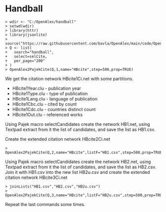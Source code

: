 # Handball

```
> wdir <- "C:/OpenAlex/handball"
> setwd(wdir)
> library(httr)
> library(jsonlite)
> source("https://raw.githubusercontent.com/bavla/OpenAlex/main/code/OpenAlex4.R")
> Q <- list(
+   search="handball",
+   select=selCite,
+   per_page="200"
+ )
> OpenAlex2PajekCite(Q,1,name="HBcite",step=500,prop=TRUE)
```
We get the citation network HBcite1Ci.net with some partitions.

  * HBcite1Year.clu - publication year
  * HBcite1Type.clu - type of publication
  * HBcite1Lang.clu - language of publication
  * HBcite1Cbc.clu - cited by count
  * HBcite1Cdc.clu - countries distinct count
  * HBcite1Out.clu - referenced works

Using Pajek macro selectCandidates create the network HB1.net, using Textpad extract from it the list of candidates, and save the list as HB1.csv.

Create the extended citation network HBcite2Ci.net
```
> OpenAlex2PajekCite(Q,2,name="HBcite",listF="HB1.csv",step=500,prop=TRUE)
```
Using Pajek macro selectCandidates create the network HB2.net, using Textpad extract from it the list of candidates, and save the list as HB2.csv.
Join it with HB1.csv into the new list HB2u.csv and create the extended citation network HBcite3Ci.net
```
> joinLists("HB1.csv","HB2.csv","HB2u.csv")
> OpenAlex2PajekCite(Q,3,name="HBcite",listF="HB2u.csv",step=500,prop=TRUE)
```
Repeat the last commands some times.

```
```



